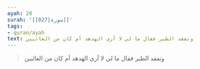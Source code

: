 ```yaml
---
ayah: 20
surah: '[[027|سورة]]'
tags:
- quran/ayah
text: وتفقد الطير فقال ما لي لا أرى الهدهد أم كان من الغائبين
---
```

> وتفقد الطير فقال ما لي لا أرى الهدهد أم كان من الغائبين
